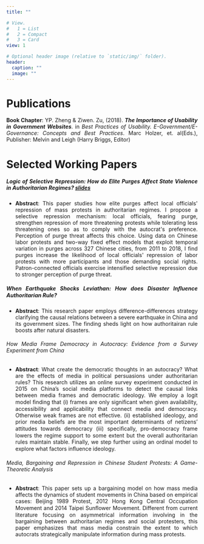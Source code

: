 ```yaml
---
title: ""

# View.
#   1 = List
#   2 = Compact
#   3 = Card
view: 1

# Optional header image (relative to `static/img/` folder).
header:
  caption: ""
  image: ""
---
```

<div style="text-align: justify">

 # Publications

 **Book Chapter**: YP. Zheng & Ziwen. Zu, (2018). ***The Importance of Usability in Government Websites***. in *Best Practices of Usability. E-Government/E-Governance: Concepts and Best Practices*. Marc Holzer, et. al(Eds.), Publisher: Melvin and Leigh (Harry Briggs, Editor)


 # Selected Working Papers

 ##### Logic of Selective Repression: How do Elite Purges Affect State Violence in Authoritarian Regimes? [slides](https://www.dropbox.com/s/xj2bpi490p0zdpz/slides.pdf?dl=0)
   * **Abstract**: This paper studies how elite purges affect local officials' repression of mass protests in authoritarian regimes. I propose a selective repression mechanism: local officials, fearing purge, strengthen repression of more threatening protests while tolerating less threatening ones so as to comply with the autocrat's preference. Perception of purge threat affects this choice. Using data on Chinese labor protests and two-way fixed effect models that exploit temporal variation in purges across 327 Chinese cities, from 2011 to 2018, I find purges increase the likelihood of local officials' repression of labor protests with more participants and those demanding social rights. Patron-connected officials exercise intensified selective repression due to stronger perception of purge threat.


 ##### When Earthquake Shocks Leviathan: How does Disaster Inﬂuence Authoritarian Rule?
   * **Abstract**: This research paper employs difference-differences strategy clarifying the causal relations between a severe earthquake in China and its government sizes. The finding sheds light on how authoritairan rule boosts after natural disasters.


 ###### How Media Frame Democracy in Autocracy: Evidence from a Survey Experiment from China
   * **Abstract**: What create the democratic thoughts in an autocracy? What are the effects of media in political persuasions under authoritarian rules? This research utilizes an online survey experiment conducted in 2015 on China’s social media platforms to detect the causal links between media frames and democratic ideology. We employ a logit model ﬁnding that (i) frames are only signiﬁcant when given availability, accessibility and applicability that connect media and democracy. Otherwise weak frames are not effective. (ii) established ideology, and prior media beliefs are the most important determinants of netizens’ attitudes towards democracy (iii) speciﬁcally, pro-democracy frame lowers the regime support to some extent but the overall authoritarian rules maintain stable. Finally, we step further using an ordinal model to explore what factors inﬂuence ideology.


 ###### Media, Bargaining and Repression in Chinese Student Protests: A Game-Theoretic Analysis
   * **Abstract**: This paper sets up a bargaining model on how mass media affects the dynamics of student movements in China based on empirical cases: Beijing 1989 Protest, 2012 Hong Kong Central Occupation Movement and 2014 Taipei Sunﬂower Movement. Different from current literature focusing on asymmetrical information involving in the bargaining between authoritarian regimes and social protesters, this paper emphasizes that mass media constrain the extent to which autocrats strategically manipulate information during mass protests.
</div>
